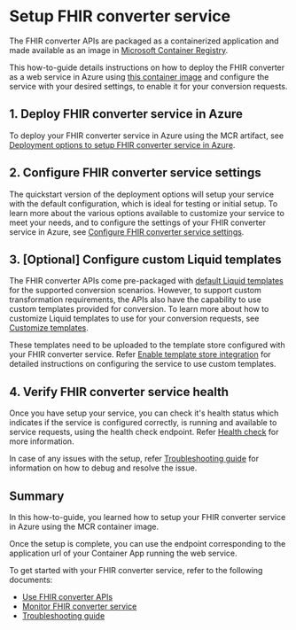 # Setup FHIR converter service

The FHIR converter APIs are packaged as a containerized application and made available as an image in [Microsoft Container Registry](https://github.com/microsoft/containerregistry).

This how-to-guide details instructions on how to deploy the FHIR converter as a web service in Azure using [this container image](https://mcr.microsoft.com/en-us/product/healthcareapis/fhir-converter/tags) and configure the service with your desired settings, to enable it for your conversion requests.

## 1. Deploy FHIR converter service in Azure

To deploy your FHIR converter service in Azure using the MCR artifact, see [Deployment options to setup FHIR converter service in Azure](deployment-options.md).

## 2. Configure FHIR converter service settings

The quickstart version of the deployment options will setup your service with the default configuration, which is ideal for testing or initial setup.
To learn more about the various options available to customize your service to meet your needs, and to configure the settings of your FHIR converter service in Azure, see [Configure FHIR converter service settings](configuration-settings.md).

## 3. [Optional] Configure custom Liquid templates

The FHIR converter APIs come pre-packaged with [default Liquid templates](../../data/Templates) for the supported conversion scenarios.
However, to support custom transformation requirements, the APIs also have the capability to use custom templates provided for conversion.
To learn more about how to customize Liquid templates to use for your conversion requests, see [Customize templates](customize-templates.md).

These templates need to be uploaded to the template store configured with your FHIR converter service. Refer [Enable template store integration](enable-template-store-integration.md) for detailed instructions on configuring the service to use custom templates.

## 4. Verify FHIR converter service health

Once you have setup your service, you can check it's health status which indicates if the service is configured correctly, is running and available to service requests, using the health check endpoint. Refer [Health check](use-convert-web-apis.md#health-check) for more information.

In case of any issues with the setup, refer [Troubleshooting guide](troubleshoot.md) for information on how to debug and resolve the issue.

## Summary

In this how-to-guide, you learned how to setup your FHIR converter service in Azure using the MCR container image.

Once the setup is complete, you can use the endpoint corresponding to the application url of your Container App running the web service.

To get started with your FHIR converter service, refer to the following documents:

* [Use FHIR converter APIs](use-convert-web-apis.md)
* [Monitor FHIR converter service](monitoring.md)
* [Troubleshooting guide](troubleshoot.md)
